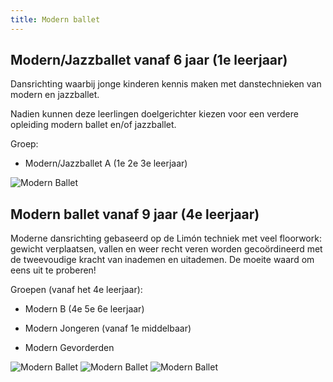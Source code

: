 ```yaml
---
title: Modern ballet
---
```

## Modern/Jazzballet vanaf 6 jaar (1e leerjaar)

Dansrichting waarbij jonge kinderen kennis maken met danstechnieken van modern en jazzballet.

Nadien kunnen deze leerlingen doelgerichter kiezen voor een verdere opleiding modern ballet en/of jazzballet.

Groep:

* Modern/Jazzballet A (1e 2e 3e leerjaar)

![Modern Ballet](/pictures/dansrichtingen/modernballet/modernballet1.jpg)


## Modern ballet vanaf 9 jaar (4e leerjaar)

Moderne dansrichting gebaseerd op de Limón techniek met veel floorwork: gewicht verplaatsen, vallen en weer recht veren worden gecoördineerd met de tweevoudige kracht van inademen en uitademen. De moeite waard om eens uit te proberen!

Groepen (vanaf het 4e leerjaar):

* Modern B (4e 5e 6e leerjaar)

* Modern Jongeren (vanaf 1e middelbaar)

* Modern Gevorderden

![Modern Ballet](/pictures/dansrichtingen/modernballet/modernballet2.jpg)
![Modern Ballet](/pictures/dansrichtingen/modernballet/modernballet3.jpg)
![Modern Ballet](/pictures/dansrichtingen/modernballet/modernballet4.jpg)
